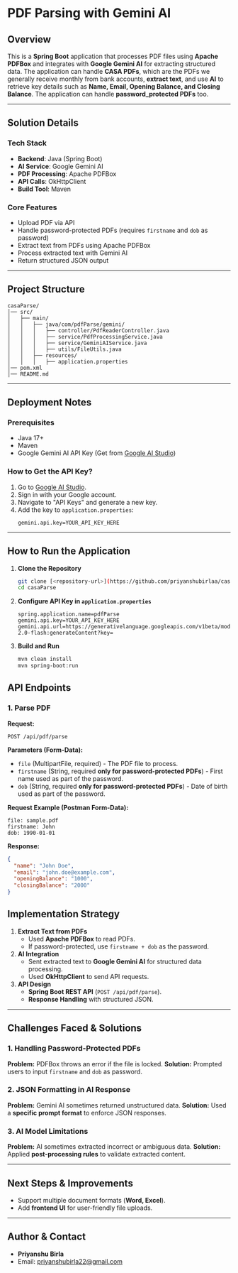 # **PDF Parsing with Gemini AI**

## **Overview**
This is a **Spring Boot** application that processes PDF files using **Apache PDFBox** and integrates with **Google Gemini AI** for extracting structured data. The application can handle **CASA PDFs**, which are the PDFs we generally receive monthly from bank accounts, **extract text**, and use **AI** to retrieve key details such as **Name, Email, Opening Balance, and Closing Balance**. The application can handle **password_protected PDFs** too.

---

## **Solution Details**
### **Tech Stack**
- **Backend**: Java (Spring Boot)
- **AI Service**: Google Gemini AI
- **PDF Processing**: Apache PDFBox
- **API Calls**: OkHttpClient
- **Build Tool**: Maven

### **Core Features**
- Upload PDF via API
- Handle password-protected PDFs (requires `firstname` and `dob` as password)
- Extract text from PDFs using Apache PDFBox
- Process extracted text with Gemini AI
- Return structured JSON output

---

## **Project Structure**
```
casaParse/
│── src/
│   ├── main/
│   │   ├── java/com/pdfParse/gemini/
│   │   │   ├── controller/PdfReaderController.java
│   │   │   ├── service/PdfProcessingService.java
│   │   │   ├── service/GeminiAIService.java
│   │   │   ├── utils/FileUtils.java
│   │   ├── resources/
│   │   │   ├── application.properties
│── pom.xml
│── README.md
```

---

## **Deployment Notes**
### **Prerequisites**
- Java 17+
- Maven
- Google Gemini AI API Key (Get from [Google AI Studio](https://aistudio.google.com/))

### **How to Get the API Key?**
1. Go to [Google AI Studio](https://aistudio.google.com/).
2. Sign in with your Google account.
3. Navigate to "API Keys" and generate a new key.
4. Add the key to `application.properties`:
   ```properties
   gemini.api.key=YOUR_API_KEY_HERE
   ```

---

## **How to Run the Application**
1. **Clone the Repository**
   ```bash
   git clone [<repository-url>](https://github.com/priyanshubirlaa/casaParse)
   cd casaParse
   ```
2. **Configure API Key in `application.properties`**
   ```properties
   spring.application.name=pdfParse
   gemini.api.key=YOUR_API_KEY_HERE
   gemini.api.url=https://generativelanguage.googleapis.com/v1beta/models/gemini-2.0-flash:generateContent?key=
   ```
3. **Build and Run**
   ```bash
   mvn clean install
   mvn spring-boot:run
   ```
   
## **API Endpoints**

### **1. Parse PDF**
**Request:**
```http
POST /api/pdf/parse
```

**Parameters (Form-Data):**
- `file` (MultipartFile, required) - The PDF file to process.
- `firstname` (String, required **only for password-protected PDFs**) - First name used as part of the password.
- `dob` (String, required **only for password-protected PDFs**) - Date of birth used as part of the password.

**Request Example (Postman Form-Data):**
```plaintext
file: sample.pdf
firstname: John
dob: 1990-01-01
```

**Response:**
```json
{
  "name": "John Doe",
  "email": "john.doe@example.com",
  "openingBalance": "1000",
  "closingBalance": "2000"
}
```

## **Implementation Strategy**
1. **Extract Text from PDFs**
   - Used **Apache PDFBox** to read PDFs.
   - If password-protected, use `firstname + dob` as the password.
2. **AI Integration**
   - Sent extracted text to **Google Gemini AI** for structured data processing.
   - Used **OkHttpClient** to send API requests.
3. **API Design**
   - **Spring Boot REST API** (`POST /api/pdf/parse`).
   - **Response Handling** with structured JSON.

---

## **Challenges Faced & Solutions**
### **1. Handling Password-Protected PDFs**
**Problem:** PDFBox throws an error if the file is locked.
**Solution:** Prompted users to input `firstname` and `dob` as password.

### **2. JSON Formatting in AI Response**
**Problem:** Gemini AI sometimes returned unstructured data.
**Solution:** Used a **specific prompt format** to enforce JSON responses.

### **3. AI Model Limitations**
**Problem:** AI sometimes extracted incorrect or ambiguous data.
**Solution:** Applied **post-processing rules** to validate extracted content.

---

## **Next Steps & Improvements**
- Support multiple document formats (**Word, Excel**).
- Add **frontend UI** for user-friendly file uploads.

---

## **Author & Contact**
- **Priyanshu Birla**
- Email: [priyanshubirla22@gmail.com](mailto:priyanshubirla22@gmail.com)
  


